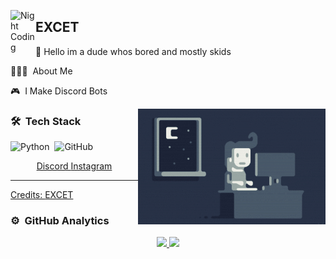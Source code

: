 

<img alt="Night Coding" src="./assets/Hand%20Wave.gif" width='40' align="left"/><h2>EXCET</h2>

👋 Hello im a dude whos bored and mostly skids

👨🏻‍💻 &nbsp;About Me

🎮 &nbsp;I Make Discord Bots



<img alt="Night Coding" src="https://raw.githubusercontent.com/AVS1508/AVS1508/master/assets/Night-Coding.gif" align="right"/>

### 🛠 &nbsp;Tech Stack

![Python](https://img.shields.io/badge/-Python-05122A?style=flat&logo=python)&nbsp;
![GitHub](https://img.shields.io/badge/-GitHub-05122A?style=flat&logo=github)&nbsp;


<p align="center">
<a href="https://discord.gg/9stwdsjtRV">Discord
<a href="https://www.instagram.com/kailovesyou000">Instagram

</p>

-----
Credits: [EXCET](https://github.com/EXCET)

### ⚙️ &nbsp;GitHub Analytics

<p align="center">
<a href="https://github.com/EXCET">
  <img height="180em" src="https://github-readme-stats-eight-theta.vercel.app/api?username=EXCET&show_icons=true&theme=algolia&include_all_commits=true&count_private=true"/>
  <img height="180em" src="https://github-readme-stats-eight-theta.vercel.app/api/top-langs/?username=EXCET&layout=compact&langs_count=8&theme=algolia"/>
</a>
</p>
